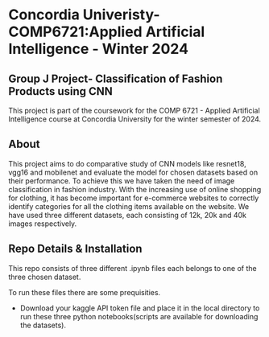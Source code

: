 # Concordia Univeristy-COMP6721:Applied Artificial Intelligence - Winter 2024 

## Group J Project- Classification of Fashion Products using CNN 

This project is part of the coursework for the COMP 6721 - Applied Artificial Intelligence course at Concordia University for the winter semester of 2024.
    
## About

This project aims to do comparative study of CNN models like resnet18, vgg16 and mobilenet and evaluate the model for chosen datasets based on their performance. 
To achieve this we have taken the need of image classification in fashion industry. With the increasing use of online shopping for clothing, it has become important for e-commerce websites to correctly identify categories for all the clothing items available on the website.
We have used three different datasets, each consisting of 12k, 20k and 40k images respectively.

## Repo Details & Installation

This repo consists of three different .ipynb files each belongs to one of the three chosen dataset.

To run these files there are some prequisities.

- Download your kaggle API token file and place it in the local directory to run these three python notebooks(scripts are available for downloading the datasets).






